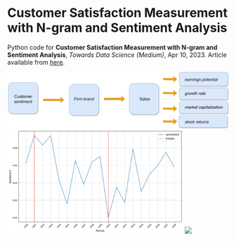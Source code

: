# Customer Satisfaction Measurement with N-gram and Sentiment Analysis
Python code for **Customer Satisfaction Measurement with N-gram and Sentiment Analysis**, *Towards Data Science (Medium)*, Apr 10, 2023.
Article available from [here](https://towardsdatascience.com/customer-satisfaction-measurement-with-n-gram-and-sentiment-analysis-547e291c13a6?sk=62f9decb619744c96c49735ff09653c3).


<p float="left">

  <img src="customer_satisfaction_medium.png" width="1200" margin_bottom = "50" />
  <img src="sentiment-fig.png" width="400" />
  <img src="arabica-fig2" width="400" />
</p>
